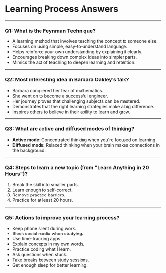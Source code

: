 # Learning Process Answers  

---

### Q1: What is the Feynman Technique?  

* A learning method that involves teaching the concept to someone else.  
* Focuses on using simple, easy-to-understand language.  
* Helps reinforce your own understanding by explaining it clearly.  
* Encourages breaking down complex ideas into simpler parts.  
* Mimics the act of teaching to deepen learning and retention.  

---

### Q2: Most interesting idea in Barbara Oakley’s talk?  

* Barbara conquered her fear of mathematics.  
* She went on to become a successful engineer.  
* Her journey proves that challenging subjects can be mastered.  
* Demonstrates that the right learning strategies make a big difference.  
* Inspires others to believe in their ability to learn and grow.  

---

### Q3: What are active and diffused modes of thinking?  

* **Active mode:** Concentrated thinking when you're focused on learning.  
* **Diffused mode:** Relaxed thinking when your brain makes connections in the background.  

---

### Q4: Steps to learn a new topic (from "Learn Anything in 20 Hours")?  

1. Break the skill into smaller parts.  
2. Learn enough to self-correct.  
3. Remove practice barriers.  
4. Practice for at least 20 hours.  

---

### Q5: Actions to improve your learning process?  

* Keep phone silent during work.  
* Block social media when studying.  
* Use time-tracking apps.  
* Explain concepts in my own words.  
* Practice coding what I learn.  
* Ask questions when stuck.  
* Take breaks between study sessions.  
* Get enough sleep for better learning.  
